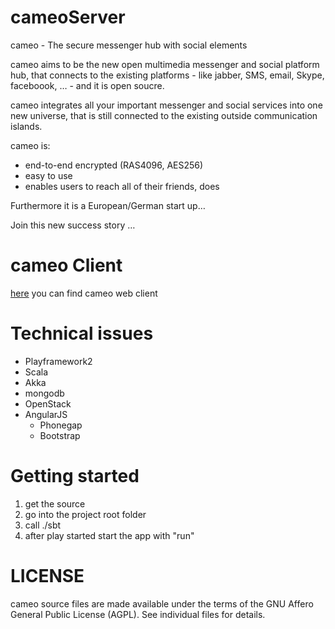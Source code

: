 cameoServer
================

cameo - The secure messenger hub with social elements

cameo aims to be the new open multimedia messenger and social platform hub, that connects to the existing platforms - like jabber, SMS, email, Skype, faceboook, … -  and it is open soucre.

cameo integrates all your important messenger and social services into one new universe, that is still connected to the existing outside communication islands.

cameo is:
* end-to-end encrypted (RAS4096, AES256)
* easy to use
* enables users to reach all of their friends, does

Furthermore it is a European/German start up…

Join this new success story …

cameo Client
================

[here](https://github.com/memoConnect/cameoJSClient) you can find cameo web client

Technical issues
================

* Playframework2
* Scala
* Akka
* mongodb
* OpenStack
* AngularJS
    * Phonegap
    * Bootstrap

Getting started
================

1. get the source
1. go into the project root folder
1. call ./sbt
1. after play started start the app with "run"

LICENSE
================

cameo source files are made available under the terms of the GNU Affero General Public License (AGPL). See individual files for details.
